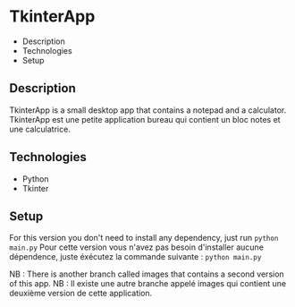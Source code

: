 # TkinterApp

* Description
* Technologies
* Setup

## Description 

TkinterApp is a small desktop app that contains a notepad and a calculator.
TkinterApp est une petite application bureau qui contient un bloc notes et une calculatrice.

## Technologies

* Python
* Tkinter

## Setup

For this version you don't need to install any dependency, just run ```python main.py```
Pour cette version vous n'avez pas besoin d'installer aucune dépendence, juste éxécutez la commande suivante : ```python main.py```

NB : There is another branch called images that contains a second version of this app.
NB : Il existe une autre branche appelé images qui contient une deuxième version de cette application.
